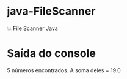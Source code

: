 # java-FileScanner
:boom: File Scanner Java

# Saída do console

5 números encontrados. A soma deles = 19.0
